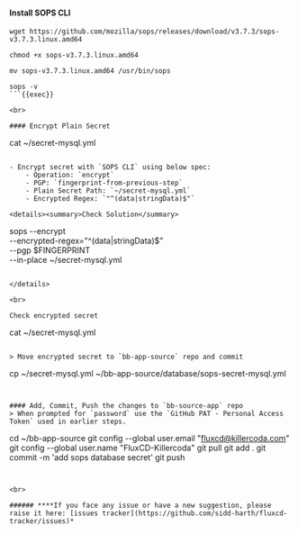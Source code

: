 #### Install SOPS CLI
```
wget https://github.com/mozilla/sops/releases/download/v3.7.3/sops-v3.7.3.linux.amd64

chmod +x sops-v3.7.3.linux.amd64

mv sops-v3.7.3.linux.amd64 /usr/bin/sops

sops -v
```{{exec}}

<br>

#### Encrypt Plain Secret
```
cat ~/secret-mysql.yml
```{{exec}}

- Encrypt secret with `SOPS CLI` using below spec:
    - Operation: `encrypt`
    - PGP: `fingerprint-from-previous-step`
    - Plain Secret Path: `~/secret-mysql.yml`
    - Encrypted Regex: `"^(data|stringData)$"`

<details><summary>Check Solution</summary>

```
sops --encrypt \
--encrypted-regex="^(data|stringData)$" \
--pgp $FINGERPRINT \
--in-place ~/secret-mysql.yml
```{{exec}}

</details>

<br>

Check encrypted secret
```
cat ~/secret-mysql.yml
```{{exec}}

> Move encrypted secret to `bb-app-source` repo and commit

```
cp ~/secret-mysql.yml ~/bb-app-source/database/sops-secret-mysql.yml
```{{exec}}


#### Add, Commit, Push the changes to `bb-source-app` repo
> When prompted for `password` use the `GitHub PAT - Personal Access Token` used in earlier steps.

```
cd ~/bb-app-source
git config --global user.email "fluxcd@killercoda.com"
git config --global user.name "FluxCD-Killercoda"
git pull
git add .
git commit -m 'add sops database secret'
git push
```{{exec}}


<br>

###### ****If you face any issue or have a new suggestion, please raise it here: [issues tracker](https://github.com/sidd-harth/fluxcd-tracker/issues)*